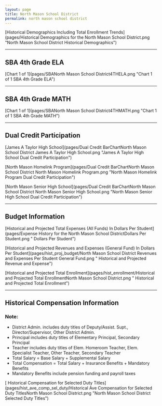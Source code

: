 ```yaml
---
layout: page
title: North Mason School District
permalink: north mason school district
---
```



[Historical Demographics Including Total Enrollment Trends](pages/Historical Demographics for the North Mason School District.png "North Mason School District Historical Demographics")

___

## SBA 4th Grade ELA

[Chart 1 of 1](pages/SBANorth Mason School District4THELA.png "Chart 1 of 1 SBA 4th Grade ELA")


___

## SBA 4th Grade MATH

[Chart 1 of 1](pages/SBANorth Mason School District4THMATH.png "Chart 1 of 1 SBA 4th Grade MATH")


___

## Dual Credit Participation

[James A Taylor High School](pages/Dual Credit BarChartNorth Mason School District James A Taylor High School.png "James A Taylor High School Dual Credit Participation")

[North Mason Homelink Program](pages/Dual Credit BarChartNorth Mason School District North Mason Homelink Program.png "North Mason Homelink Program Dual Credit Participation")

[North Mason Senior High School](pages/Dual Credit BarChartNorth Mason School District North Mason Senior High School.png "North Mason Senior High School Dual Credit Participation")


___

## Budget Information

[Historical and Projected Total Expenses (All Funds) In Dollars Per Student](pages/Expense History for the North Mason School DistrictDollars Per Student.png " Dollars Per Student")

[Historical and Projected Revenues and Expenses (General Fund) In Dollars Per Student](pages/hist_proj_budget/North Mason School District Revenues and Expenses Per Student General Fund.png " Historical and Projected Revenue and Expense")

[Historical and Projected Total Enrollment](pages/hist_enrollment/Historical and Projected Total EnrollmentNorth Mason School District.png " Historical and Projected Total Enrollment")


___

## Historical Compensation Information
### Note:
- District Admin. includes duty titles of Deputy/Assist. Supt., Director/Supervisor, Other District Admin.
- Principal includes duty titles of Elementary Principal, Secondary Principal
- Teacher includes duty titles of Elem. Homeroom Teacher, Elem. Specialist Teacher, Other Teacher, Secondary Teacher
- Total Salary = Base Salary + Supplemental Salary
- Total Compensation = Total Salary + Insurance Benefits + Mandatory Benefits
- Mandatory Benefits include pension funding and payroll taxes

[ Historical Compensation for Selected Duty Titles](pages/hist_ave_comp_sel_duty/Historical Ave Compensation for Selected Duty TitlesNorth Mason School District.png "North Mason School District Selected Duty Titles")

